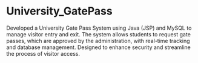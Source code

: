 # University_GatePass
Developed a University Gate Pass System using Java (JSP) and MySQL to manage visitor entry and exit. The system allows students to request gate passes, which are approved by the administration, with real-time tracking and database management. Designed to enhance security and streamline the process of visitor access.

